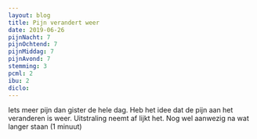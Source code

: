 ```yaml
---
layout: blog
title: Pijn verandert weer
date: 2019-06-26
pijnNacht: 7
pijnOchtend: 7
pijnMiddag: 7
pijnAvond: 7
stemming: 3
pcml: 2
ibu: 2
diclo: 
---
```


Iets meer pijn dan gister de hele dag. Heb het idee dat de pijn aan het veranderen is weer. Uitstraling neemt af lijkt het. Nog wel aanwezig na wat langer staan (1 minuut)

